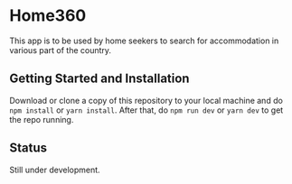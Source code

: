 # Home360

This app is to be used by home seekers to search for accommodation in various part of the country.

## Getting Started and Installation

Download or clone a copy of this repository to your local machine and do `npm install` or `yarn install`. After that, do `npm run dev` or `yarn dev` to get the repo running.

## Status

Still under development.
